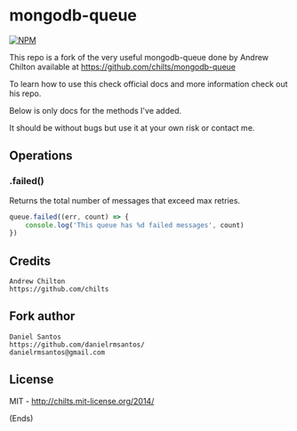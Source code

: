 # mongodb-queue #

[![NPM](https://nodei.co/npm/mongodb-queue.png?mini=true)](https://nodei.co/npm/mongodb-queue/)

This repo is a fork of the very useful mongodb-queue done by Andrew Chilton available at https://github.com/chilts/mongodb-queue

To learn how to use this check official docs and more information check out his repo.

Below is only docs for the methods I've added. 

It should be without bugs but use it at your own risk or contact me.

## Operations ##

### .failed() ###

Returns the total number of messages that exceed max retries.

```js
queue.failed((err, count) => {
    console.log('This queue has %d failed messages', count)
})
```

## Credits ##

```
Andrew Chilton
https://github.com/chilts 

```
## Fork author ##

```
Daniel Santos
https://github.com/danielrmsantos/
danielrmsantos@gmail.com

```

## License ##

MIT - http://chilts.mit-license.org/2014/

(Ends)
